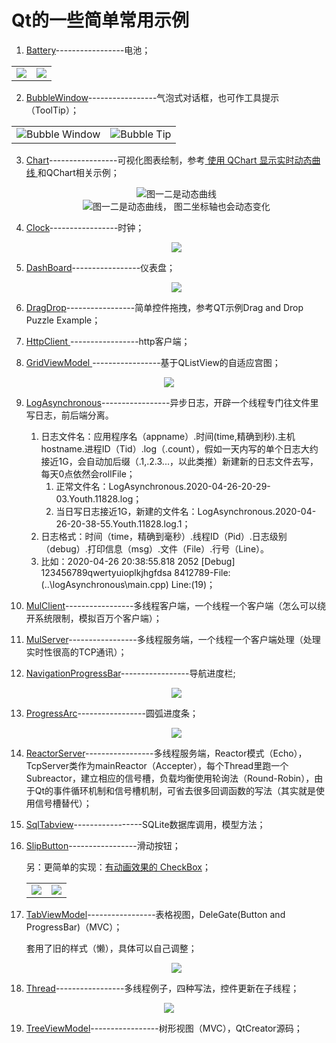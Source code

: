 # Qt的一些简单常用示例     
1. [Battery](Battery/)-----------------电池；  
<table>
    <tr>
        <td ><div align=center><img src="Battery/picture/AlarmBattery.png"></div></td >
        <td ><div align=center><img src="Battery/picture/HealthyBattery.png"></div></td>
    </tr>
</table>

2. [BubbleWindow](BubbleWindow/)-----------------气泡式对话框，也可作工具提示（ToolTip）；  
<table>
    <tr>
        <td ><div align=center><img src="BubbleWindow/picture/Bubble.png">Bubble Window</div></td >
        <td ><div align=center><img src="BubbleWindow/picture/Bubble_tip.png">Bubble Tip</div></td>
    </tr>
</table>

3. [Chart](Chart/)-----------------可视化图表绘制，参考[ 使用 QChart 显示实时动态曲线 ](https://qtdebug.com/qtbook-paint-realtime-curve-qchart/ "qtdebug/公孙二狗") 和QChart相关示例；  

   <div align=center><img src="Chart/picture/Chart_1.png">图一二是动态曲线</div>  
   <div align=center><img src="Chart/picture/Chart_2.png">图一二是动态曲线， 图二坐标轴也会动态变化</div>  

4. [Clock](/Clock)-----------------时钟；  

    <div align=center><img src="Clock/picture/Clock.png"></div>  

5. [DashBoard](/DashBoard)-----------------仪表盘；  

    <div align=center><img src="DashBoard/picture/DashBoard.png"></div>

6. [DragDrop](DragDrop/)-----------------简单控件拖拽，参考QT示例Drag and Drop Puzzle Example；  

7. [HttpClient ](/HttpClient)-----------------http客户端；  
8. [GridViewModel ](/GridViewModel)-----------------基于QListView的自适应宫图；  
   
<div align=center><img src="GridViewModel/picture/GridView.png"></div>  

9. [LogAsynchronous](LogAsynchronous/)-----------------异步日志，开辟一个线程专门往文件里写日志，前后端分离。  

   1. 日志文件名：应用程序名（appname）.时间(time,精确到秒).主机hostname.进程ID（Tid）.log（.count），假如一天内写的单个日志大约接近1G，会自动加后缀（.1,.2.3...，以此类推）新建新的日志文件去写，每天0点依然会rollFile；  
      1. 正常文件名：LogAsynchronous.2020-04-26-20-29-03.Youth.11828.log；  
      2. 当日写日志接近1G，新建的文件名：LogAsynchronous.2020-04-26-20-38-55.Youth.11828.log.1；  
   2. 日志格式：时间（time，精确到毫秒）.线程ID（Pid）.日志级别（debug）.打印信息（msg）.文件（File）.行号（Line）。  
   1. 比如：2020-04-26 20:38:55.818 2052 [Debug] 123456789qwertyuioplkjhgfdsa 8412789-File:(..\logAsynchronous\main.cpp) Line:(19)；  

10. [MulClient](MulClient/)-----------------多线程客户端，一个线程一个客户端（怎么可以绕开系统限制，模拟百万个客户端）；  

11. [MulServer](MulServer/)-----------------多线程服务端，一个线程一个客户端处理（处理实时性很高的TCP通讯）；  

12. [NavigationProgressBar](/NavigationProgressBar)-----------------导航进度栏;  

    <div align=center><img src="NavigationProgressBar/picture/NavigationProgressBar.png"></div>  

13. [ProgressArc](ProgressArc/)-----------------圆弧进度条；  

     <div align=center><img src="ProgressArc/picture/ProgressArc.png"></div>  

14. [ReactorServer](ReactorServer/)-----------------多线程服务端，Reactor模式（Echo），TcpServer类作为mainReactor（Accepter），每个Thread里跑一个Subreactor，建立相应的信号槽，负载均衡使用轮询法（Round-Robin），由于Qt的事件循环机制和信号槽机制，可省去很多回调函数的写法（其实就是使用信号槽替代）；  

15. [SqlTabview](SqlTabview/)-----------------SQLite数据库调用，模型方法；  

16. [SlipButton](SlipButton/)-----------------滑动按钮；  

     另：更简单的实现：[有动画效果的 CheckBox](http://qtdebug.com/qtbook-animated-checkbox/)；  

      <table>
          <tr>
              <td ><div align=center><img src="SlipButton/picture/SlipButton_check.png"></div></td >
              <td ><div align=center><img src="SlipButton/picture/SlipButton_checked.png"></div></td>
          </tr>
      </table>  

17. [TabViewModel](TabViewModel/)-----------------表格视图，DeleGate(Button and ProgressBar)（MVC）；   

     套用了旧的样式（懒），具体可以自己调整；

      <div align=center><img src="TabViewModel/picture/TabViewModelDelegate.png"></div> 

18. [Thread](Thread/)-----------------多线程例子，四种写法，控件更新在子线程；  
  <div align=center><img src="Thread/picture/Thread.png"></div>   

19. [TreeViewModel](TreeViewModel/)-----------------树形视图（MVC），QtCreator源码；  

